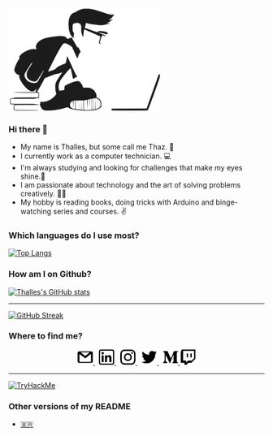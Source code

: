 <img src="./statics/images/study-development.svg" title="student" width=300 />

### Hi there 👋

- My name is Thalles, but some call me Thaz. 🖖
- I currently work as a computer technician. 💻
- I'm always studying and looking for challenges that make my eyes shine.🚀
- I am passionate about technology and the art of solving problems creatively. 👨‍💻
- My hobby is reading books, doing tricks with Arduino and binge-watching series and courses. ✌

### Which languages do I use most?

[![Top Langs](https://github-readme-stats.vercel.app/api/top-langs/?username=thazsobral&layout=compact&hide_title=true)](https://github.com/anuraghazra/github-readme-stats)

### How am I on Github?

[![Thalles's GitHub stats](https://github-readme-stats.vercel.app/api?username=thazsobral&hide_title=true)](https://github.com/anuraghazra/github-readme-stats)

---

[![GitHub Streak](https://streak-stats.demolab.com/?user=thazsobral&hide_title=true)](https://git.io/streak-stats)

### Where to find me?
<p align="center">
  <a href="mailto:thazsobral@gmail.com" target="_blank">
    <img src="./statics/icons/gmail.svg" title="e-mail" width= 30 />
  </a>
  &nbsp;
  <a href="https://www.linkedin.com/in/thalles-sobral/" target="_blank">
    <img src="./statics/icons/linkedin.svg" title="linkedin" width= 30 />
  </a>
  &nbsp;
  <a href="https://www.instagram.com/thaz.sobral/" target="_blank">
    <img src="./statics/icons/instagram.svg" title="instagram" width= 30 />
  </a>
  &nbsp;
  <a href="https://twitter.com/SobralThalles" target="_blank">
    <img src="./statics/icons/twitter.svg" title="twitter" width= 30 />
  </a>
  &nbsp;
  <a href="https://medium.com/@thazsobral" target="_blank">
    <img src="./statics/icons/medium.svg" title="medium" width= 30 />
  </a>
  <a href="https://www.twitch.tv/thazsobral" target="_blank">
    <img src="./statics/icons/twitch.svg" title="twitch" width= 30 />
  </a>
</p>

---

[![TryHackMe](https://tryhackme-badges.s3.amazonaws.com/thazsobral.png)](https://tryhackme.com/p/thazsobral)

### Other versions of my README

- [🇧🇷](https://github.com/thazsobral/thazsobral/blob/main/README.md)
